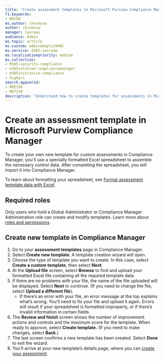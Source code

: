 ```yaml
---
title: "Create assessment templates in Microsoft Purview Compliance Manager"
f1.keywords:
- NOCSH
ms.author: chvukosw
author: chvukosw
manager: laurawi
audience: Admin
ms.topic: article
ms.custom: admindeeplinkMAC
ms.service: O365-seccomp
ms.localizationpriority: medium
ms.collection: 
- M365-security-compliance
- m365solution-compliancemanager
- m365initiative-compliance
- highpri
search.appverid: 
- MOE150
- MET150
description: "Understand how to create templates for assessments in Microsoft Purview Compliance Manager. Create and modify templates using a formatted Excel file."
---
```


# Create an assessment template in Microsoft Purview Compliance Manager

To create your own new template for custom assessments in Compliance Manager, you'll use a specially formatted Excel spreadsheet to assemble the necessary control data. After completing the spreadsheet, you will import it into Compliance Manager.

To learn about formatting your spreadsheet, see [Format assessment template data with Excel](compliance-manager-templates-format-excel.md).

## Required roles

Only users who hold a Global Administrator or Compliance Manager Administration role can create and modify templates. Learn more about [roles and permissions](compliance-manager-setup.md#set-user-permissions-and-assign-roles).

## Create new template in Compliance Manager

1. Go to your **assessment templates** page in Compliance Manager.
2. Select **Create new template**. A template creation wizard will open.
3. Choose the type of template you want to create. In this case, select **Create a custom template**, then select **Next**.
4. At the **Upload file** screen, select **Browse** to find and upload your formatted Excel file containing all the required template data.
5. If there are no problems with your file, the name of the file uploaded will be displayed. Select **Next** to continue. (If you need to change the file, select **Upload a different file**).
    - If there’s an error with your file, an error message at the top explains what’s wrong. You’ll need to fix your file and upload it again. Errors will result if your spreadsheet is formatted improperly, or if there’s invalid information in certain fields.
6. The **Review and finish** screen shows the number of improvement actions and controls and the maximum score for the template. When ready to approve, select **Create template.** (If you need to make changes, select **Back**.)
7. The last screen confirms a new template has been created. Select **Done** to exit the wizard.
8. You’ll arrive at your new template’s details page, where you can [create your assessment](compliance-manager-assessments.md#create-assessments).
